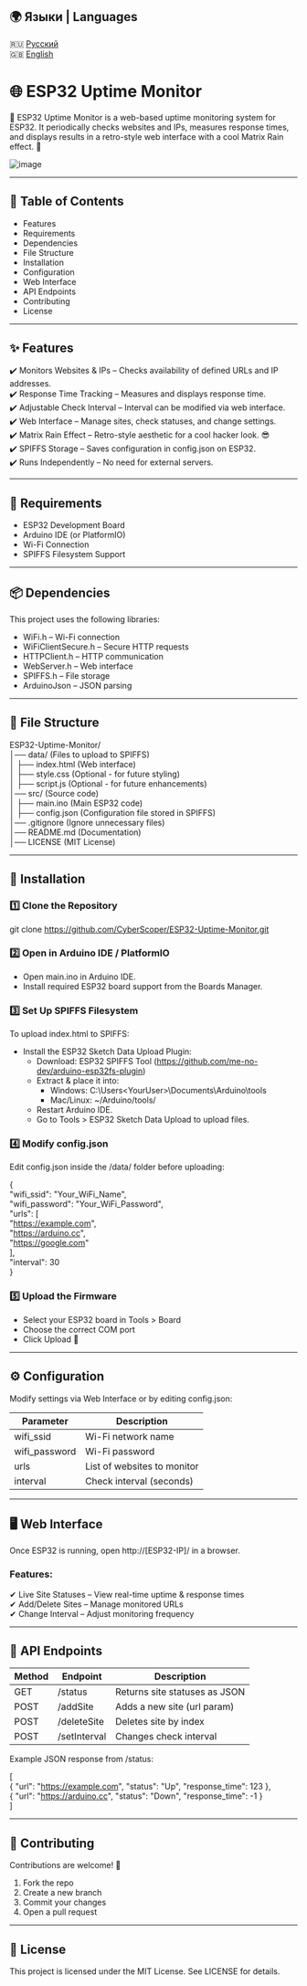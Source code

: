 ## 🌍 Языки | Languages  

🇷🇺 [Русский](https://github.com/CyberScoper/ESP32-Uptime-Monitor/blob/main/READMERU.md)  
🇬🇧 [English](https://github.com/CyberScoper/ESP32-Uptime-Monitor/tree/main)  


# 🌐 ESP32 Uptime Monitor  

📡 ESP32 Uptime Monitor is a web-based uptime monitoring system for ESP32. It periodically checks websites and IPs, measures response times, and displays results in a retro-style web interface with a cool Matrix Rain effect. 💾  

![image](https://github.com/user-attachments/assets/db658d59-ec60-40e3-8169-6f690d37fe7c)

---

## 📖 Table of Contents  

- Features  
- Requirements  
- Dependencies  
- File Structure  
- Installation  
- Configuration  
- Web Interface  
- API Endpoints  
- Contributing  
- License 

---

## ✨ Features  

✔️ Monitors Websites & IPs – Checks availability of defined URLs and IP addresses.  
✔️ Response Time Tracking – Measures and displays response time.  
✔️ Adjustable Check Interval – Interval can be modified via web interface.  
✔️ Web Interface – Manage sites, check statuses, and change settings.  
✔️ Matrix Rain Effect – Retro-style aesthetic for a cool hacker look. 😎  
✔️ SPIFFS Storage – Saves configuration in config.json on ESP32.  
✔️ Runs Independently – No need for external servers.  

---

## 🔧 Requirements  

- ESP32 Development Board  
- Arduino IDE (or PlatformIO)  
- Wi-Fi Connection  
- SPIFFS Filesystem Support  

---

## 📦 Dependencies  

This project uses the following libraries:  

- WiFi.h – Wi-Fi connection  
- WiFiClientSecure.h – Secure HTTP requests  
- HTTPClient.h – HTTP communication  
- WebServer.h – Web interface  
- SPIFFS.h – File storage  
- ArduinoJson – JSON parsing  

---

## 📂 File Structure  

ESP32-Uptime-Monitor/  
│── data/  (Files to upload to SPIFFS)  
│   ├── index.html  (Web interface)  
│   ├── style.css  (Optional - for future styling)  
│   ├── script.js  (Optional - for future enhancements)  
│── src/  (Source code)  
│   ├── main.ino  (Main ESP32 code)  
│   ├── config.json  (Configuration file stored in SPIFFS)  
│── .gitignore  (Ignore unnecessary files)  
│── README.md  (Documentation)  
│── LICENSE  (MIT License)  

---

## 🚀 Installation  

### 1️⃣ Clone the Repository  

git clone https://github.com/CyberScoper/ESP32-Uptime-Monitor.git  

### 2️⃣ Open in Arduino IDE / PlatformIO  

- Open main.ino in Arduino IDE.  
- Install required ESP32 board support from the Boards Manager.  

### 3️⃣ Set Up SPIFFS Filesystem  

To upload index.html to SPIFFS:  

- Install the ESP32 Sketch Data Upload Plugin:  
  - Download: ESP32 SPIFFS Tool (https://github.com/me-no-dev/arduino-esp32fs-plugin)  
  - Extract & place it into:  
    - Windows: C:\Users\<YourUser>\Documents\Arduino\tools  
    - Mac/Linux: ~/Arduino/tools/  
  - Restart Arduino IDE.  
  - Go to Tools > ESP32 Sketch Data Upload to upload files.  

### 4️⃣ Modify config.json  

Edit config.json inside the /data/ folder before uploading:  

{  
  "wifi_ssid": "Your_WiFi_Name",  
  "wifi_password": "Your_WiFi_Password",  
  "urls": [  
    "https://example.com",  
    "https://arduino.cc",  
    "https://google.com"  
  ],  
  "interval": 30  
}  

### 5️⃣ Upload the Firmware  

- Select your ESP32 board in Tools > Board  
- Choose the correct COM port  
- Click Upload 🚀  

---

## ⚙️ Configuration  

Modify settings via Web Interface or by editing config.json:  

Parameter | Description  
------------ | -------------  
wifi_ssid | Wi-Fi network name  
wifi_password | Wi-Fi password  
urls | List of websites to monitor  
interval | Check interval (seconds)  

---

## 🖥️ Web Interface  

Once ESP32 is running, open http://[ESP32-IP]/ in a browser.  

### Features:  

✔ Live Site Statuses – View real-time uptime & response times  
✔ Add/Delete Sites – Manage monitored URLs  
✔ Change Interval – Adjust monitoring frequency  

---

## 📡 API Endpoints  

Method | Endpoint | Description  
------------ | ------------- | -------------  
GET | /status | Returns site statuses as JSON  
POST | /addSite | Adds a new site (url param)  
POST | /deleteSite | Deletes site by index  
POST | /setInterval | Changes check interval  

Example JSON response from /status:  

[  
  { "url": "https://example.com", "status": "Up", "response_time": 123 },  
  { "url": "https://arduino.cc", "status": "Down", "response_time": -1 }  
]  

---

## 🤝 Contributing  

Contributions are welcome! 🎉  

1. Fork the repo  
2. Create a new branch  
3. Commit your changes  
4. Open a pull request  

---

## 📜 License  

This project is licensed under the MIT License. See LICENSE for details.  
